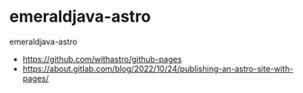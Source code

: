 # emeraldjava-astro

emeraldjava-astro

- https://github.com/withastro/github-pages
- https://about.gitlab.com/blog/2022/10/24/publishing-an-astro-site-with-pages/
